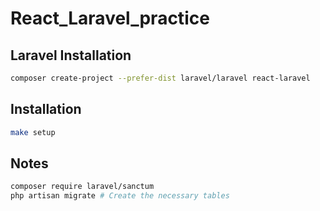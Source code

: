 # React_Laravel_practice

## Laravel Installation
```bash
composer create-project --prefer-dist laravel/laravel react-laravel
```

## Installation
```bash
make setup
```

## Notes
```bash
composer require laravel/sanctum
php artisan migrate # Create the necessary tables
```
